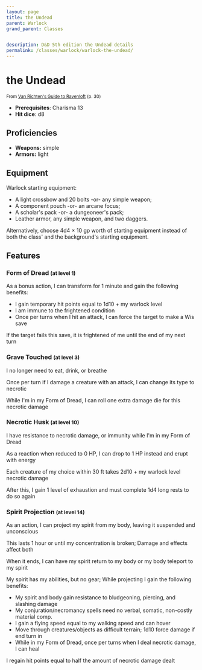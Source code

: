 ```yaml
---
layout: page
title: the Undead
parent: Warlock
grand_parent: Classes


description: D&D 5th edition the Undead details
permalink: /classes/warlock/warlock-the-undead/
---
```


# the Undead

<small>From <a target="_blank" href="https://dnd.wizards.com/products/van-richtens-guide-ravenloft">Van Richten's Guide to Ravenloft</a> (p. 30)</small>

- **Prerequisites**: Charisma 13
- **Hit dice**: d8

## Proficiencies

- **Weapons:** simple
- **Armors:** light

## Equipment


Warlock starting equipment:

- A light crossbow and 20 bolts -or- any simple weapon;
- A component pouch -or- an arcane focus;
- A scholar's pack -or- a dungeoneer's pack;
- Leather armor, any simple weapon, and two daggers.

Alternatively, choose 4d4 × 10 gp worth of starting equipment instead of both the class' and the background's starting equipment.


## Features

### Form of Dread <small>(at level 1)</small>


As a bonus action, I can transform for 1 minute and gain the following benefits:
- I gain temporary hit points equal to 1d10 + my warlock level
- I am immune to the frightened condition
- Once per turns when I hit an attack, I can force the target to make a Wis save

If the target fails this save, it is frightened of me until the end of my next turn



### Grave Touched <small>(at level 3)</small>


I no longer need to eat, drink, or breathe

Once per turn if I damage a creature with an attack, I can change its type to necrotic

While I'm in my Form of Dread, I can roll one extra damage die for this necrotic damage



### Necrotic Husk <small>(at level 10)</small>


I have resistance to necrotic damage, or immunity while I'm in my Form of Dread

As a reaction when reduced to 0 HP, I can drop to 1 HP instead and erupt with energy

Each creature of my choice within 30 ft takes 2d10 + my warlock level necrotic damage

After this, I gain 1 level of exhaustion and must complete 1d4 long rests to do so again



### Spirit Projection <small>(at level 14)</small>


As an action, I can project my spirit from my body, leaving it suspended and unconscious

This lasts 1 hour or until my concentration is broken; Damage and effects affect both

When it ends, I can have my spirit return to my body or my body teleport to my spirit

My spirit has my abilities, but no gear; While projecting I gain the following benefits:
- My spirit and body gain resistance to bludgeoning, piercing, and slashing damage
- My conjuration/necromancy spells need no verbal, somatic, non-costly material comp.
- I gain a flying speed equal to my walking speed and can hover
- Move through creatures/objects as difficult terrain; 1d10 force damage if end turn in
- While in my Form of Dread, once per turns when I deal necrotic damage, I can heal

I regain hit points equal to half the amount of necrotic damage dealt


